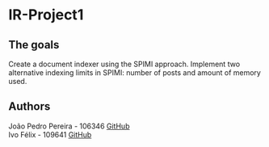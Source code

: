 # IR-Project1

## The goals

Create a document indexer using the SPIMI approach. Implement two alternative indexing limits in SPIMI: number of posts and amount of memory used.



## Authors

João Pedro Pereira - 106346 [GitHub](https://github.com/joaopedropereiraPP)  
Ivo Félix - 109641 [GitHub](https://github.com/IvoFelix) 



